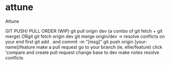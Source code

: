 # attune

Attune

GIT PUSH/ PULL ORDER (WIP)
git pull origin dev (a combo of git fetch + git merge)
ORgit
git fetch origin dev
git merge origin/dev
-> resolve conflicts on your end first
git add . and commit -m "[msg]"
git push origin [your-name]/feature
make a pull request
go to your branch (ie, ellie/feature)
click 'compare and create pull request
change base to dev
make notes
resolve conflicts
